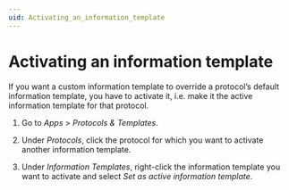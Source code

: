 ```yaml
---
uid: Activating_an_information_template
---
```


# Activating an information template

If you want a custom information template to override a protocol’s default information template, you have to activate it, i.e. make it the active information template for that protocol.

1. Go to *Apps* > *Protocols & Templates*.

1. Under *Protocols*, click the protocol for which you want to activate another information template.

1. Under *Information Templates*, right-click the information template you want to activate and select *Set as active information template*.

